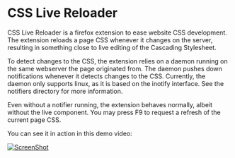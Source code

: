 CSS Live Reloader
=================

CSS Live Reloader is a firefox extension to ease website CSS development. The extension reloads a page CSS whenever it changes on the server, resulting in something close to live editing of the Cascading Stylesheet. 

To detect changes to the CSS, the extension relies on a daemon running on the same webserver the page originated from. The daemon pushes down notifications whenever it detects changes to the CSS. Currently, the daemon only supports linux, as it is based on the inotify interface. See the notifiers directory for more information. 

Even without a notifier running, the extension behaves normally, albeit without the live component. You may press F9 to request a refresh of the current page CSS.


You can see it in action in this demo video:

[![ScreenShot](https://raw.github.com/sergiosgc/CSS-Live-Reloader/master/assets/demo_screenshot.png)](//player.vimeo.com/video/80764772)
